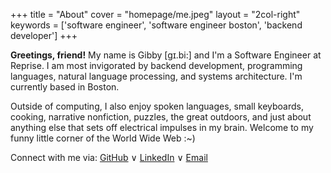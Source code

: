 +++
title = "About"
cover = "homepage/me.jpeg"
layout = "2col-right"
keywords = ['software engineer', 'software engineer boston', 'backend developer']
+++

**Greetings, friend!** My name is Gibby [gɪ.bi:] and I'm a Software Engineer at Reprise. I am most invigorated by backend development, programming languages, natural language processing, and systems architecture. I'm currently based in Boston.

Outside of computing, I also enjoy spoken languages, small keyboards, cooking, narrative nonfiction, puzzles, the great outdoors, and just about anything else that sets off electrical impulses in my brain. Welcome to my funny little corner of the World Wide Web :~)

Connect with me via: [GitHub](https://github.com/gibbyfree) ∨ [LinkedIn](https://www.linkedin.com/in/gibbyfree/) ∨ [Email](mailto:gibbytfree@gmail.com)